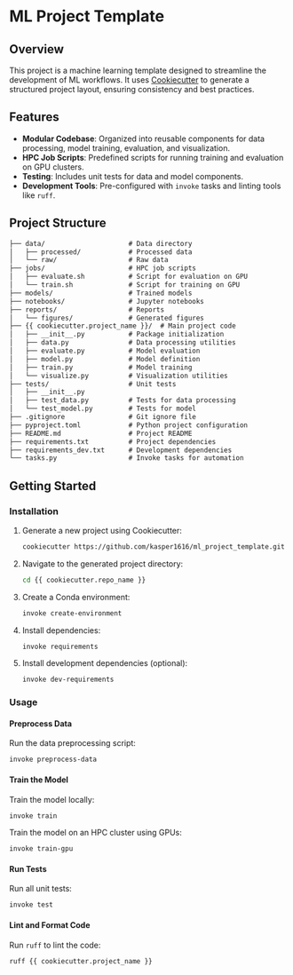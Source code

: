 # ML Project Template

## Overview

This project is a machine learning template designed to streamline the development of ML workflows. It uses [Cookiecutter](https://cookiecutter.readthedocs.io/) to generate a structured project layout, ensuring consistency and best practices.

## Features

- **Modular Codebase**: Organized into reusable components for data processing, model training, evaluation, and visualization.
- **HPC Job Scripts**: Predefined scripts for running training and evaluation on GPU clusters.
- **Testing**: Includes unit tests for data and model components.
- **Development Tools**: Pre-configured with `invoke` tasks and linting tools like `ruff`.

## Project Structure

```txt
├── data/                     # Data directory
│   ├── processed/            # Processed data
│   └── raw/                  # Raw data
├── jobs/                     # HPC job scripts
│   ├── evaluate.sh           # Script for evaluation on GPU
│   └── train.sh              # Script for training on GPU
├── models/                   # Trained models
├── notebooks/                # Jupyter notebooks
├── reports/                  # Reports
│   └── figures/              # Generated figures
├── {{ cookiecutter.project_name }}/  # Main project code
│   ├── __init__.py           # Package initialization
│   ├── data.py               # Data processing utilities
│   ├── evaluate.py           # Model evaluation
│   ├── model.py              # Model definition
│   ├── train.py              # Model training
│   └── visualize.py          # Visualization utilities
├── tests/                    # Unit tests
│   ├── __init__.py
│   ├── test_data.py          # Tests for data processing
│   └── test_model.py         # Tests for model
├── .gitignore                # Git ignore file
├── pyproject.toml            # Python project configuration
├── README.md                 # Project README
├── requirements.txt          # Project dependencies
├── requirements_dev.txt      # Development dependencies
└── tasks.py                  # Invoke tasks for automation
```

## Getting Started

### Installation

1. Generate a new project using Cookiecutter:

   ```sh
   cookiecutter https://github.com/kasper1616/ml_project_template.git
   ```

2. Navigate to the generated project directory:

   ```sh
   cd {{ cookiecutter.repo_name }}
   ```

3. Create a Conda environment:

   ```sh
   invoke create-environment
   ```

4. Install dependencies:

   ```sh
   invoke requirements
   ```

5. Install development dependencies (optional):

   ```sh
   invoke dev-requirements
   ```

### Usage

#### Preprocess Data

Run the data preprocessing script:

```sh
invoke preprocess-data
```

#### Train the Model

Train the model locally:

```sh
invoke train
```

Train the model on an HPC cluster using GPUs:

```sh
invoke train-gpu
```

#### Run Tests

Run all unit tests:

```sh
invoke test
```

#### Lint and Format Code

Run `ruff` to lint the code:

```sh
ruff {{ cookiecutter.project_name }}
```